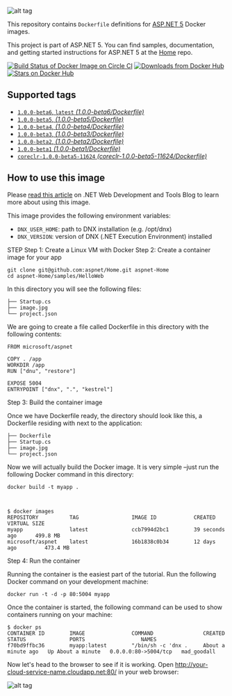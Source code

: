 ![alt tag](https://avatars3.githubusercontent.com/u/6476660?v=3&s=200)

<p>This repository contains <code>Dockerfile</code> definitions for <a href="https://github.com/aspnet/home">ASP.NET 5</a> Docker images.</p>

<p>This project is part of ASP.NET 5. You can find samples, documentation, and getting started instructions for ASP.NET 5 at the <a href="https://github.com/aspnet/home">Home</a> repo.</p>

<p><a href="https://circleci.com/gh/aspnet/aspnet-docker/tree/master"><img src="https://camo.githubusercontent.com/a745eb0dad444c113872205fb25b9b2e27986083/68747470733a2f2f696d672e736869656c64732e696f2f636972636c6563692f70726f6a6563742f6173706e65742f6173706e65742d646f636b65722e737667" alt="Build Status of Docker Image on Circle CI" data-canonical-src="https://img.shields.io/circleci/project/aspnet/aspnet-docker.svg" style="max-width:100%;"></a>
<a href="https://registry.hub.docker.com/u/microsoft/aspnet"><img src="https://camo.githubusercontent.com/72c2977c09b5e5fc59ecaed5cc0025bcbaa41ed1/68747470733a2f2f696d672e736869656c64732e696f2f646f636b65722f70756c6c732f6d6963726f736f66742f6173706e65742e737667" alt="Downloads from Docker Hub" data-canonical-src="https://img.shields.io/docker/pulls/microsoft/aspnet.svg" style="max-width:100%;"></a>
<a href="https://registry.hub.docker.com/u/microsoft/aspnet"><img src="https://camo.githubusercontent.com/38cb38d3b94075f6625d54e579d3145a15ca7b1b/68747470733a2f2f696d672e736869656c64732e696f2f646f636b65722f73746172732f6d6963726f736f66742f6173706e65742e737667" alt="Stars on Docker Hub" data-canonical-src="https://img.shields.io/docker/stars/microsoft/aspnet.svg" style="max-width:100%;"></a></p>

<h2><a id="user-content-supported-tags" class="anchor" href="#supported-tags" aria-hidden="true"><span class="octicon octicon-link"></span></a>Supported tags</h2>

<ul>
<li><a href="https://github.com/aspnet/aspnet-docker/blob/master/1.0.0-beta6/Dockerfile"><code>1.0.0-beta6</code>, <code>latest</code>  <em>(1.0.0-beta6/Dockerfile)</em></a></li>
<li><a href="https://github.com/aspnet/aspnet-docker/blob/master/1.0.0-beta5/Dockerfile"><code>1.0.0-beta5</code>,  <em>(1.0.0-beta5/Dockerfile)</em></a></li>
<li><a href="https://github.com/aspnet/aspnet-docker/blob/master/1.0.0-beta4/Dockerfile"><code>1.0.0-beta4</code>,  <em>(1.0.0-beta4/Dockerfile)</em></a></li>
<li><a href="https://github.com/aspnet/aspnet-docker/blob/master/1.0.0-beta3/Dockerfile"><code>1.0.0-beta3</code>,  <em>(1.0.0-beta3/Dockerfile)</em></a></li>
<li><a href="https://github.com/aspnet/aspnet-docker/blob/master/1.0.0-beta2/Dockerfile"><code>1.0.0-beta2</code>,  <em>(1.0.0-beta2/Dockerfile)</em></a></li>
<li><a href="https://github.com/aspnet/aspnet-docker/blob/master/1.0.0-beta1/Dockerfile"><code>1.0.0-beta1</code> <em>(1.0.0-beta1/Dockerfile)</em></a></li>
<li><a href="https://github.com/aspnet/aspnet-docker/blob/master/coreclr-1.0.0-beta5-11624/Dockerfile"><code>coreclr-1.0.0-beta5-11624</code> <em>(coreclr-1.0.0-beta5-11624/Dockerfile)</em></a></li>
</ul>

<h2><a id="user-content-how-to-use-this-image" class="anchor" href="#how-to-use-this-image" aria-hidden="true"><span class="octicon octicon-link"></span></a>How to use this image</h2>

<p>Please <a href="http://blogs.msdn.com/b/webdev/archive/2015/01/14/running-asp-net-5-applications-in-linux-containers-with-docker.aspx">read this article</a> on .NET Web Development and Tools Blog to learn more about using this image.</p>

<p>This image provides the following environment variables:</p>

<ul>
<li><code>DNX_USER_HOME</code>: path to DNX installation (e.g. /opt/dnx)</li>
<li><code>DNX_VERSION</code>: version of DNX (.NET Execution Environment) installed</li>
</ul>

STEP
Step 1: Create a Linux VM with Docker
Step 2: Create a container image for your app


    git clone git@github.com:aspnet/Home.git aspnet-Home
    cd aspnet-Home/samples/HelloWeb

In this directory you will see the following files:

    ├── Startup.cs
    ├── image.jpg
    └── project.json
We are going to create a file called Dockerfile in this directory with the following contents:

    FROM microsoft/aspnet

    COPY . /app
    WORKDIR /app
    RUN ["dnu", "restore"]

    EXPOSE 5004
    ENTRYPOINT ["dnx", ".", "kestrel"]

Step 3: Build the container image

Once we have Dockerfile ready, the directory should look like this, a Dockerfile residing with next to the application:

    ├── Dockerfile
    ├── Startup.cs
    ├── image.jpg
    └── project.json

Now we will actually build the Docker image. It is very simple –just run the following Docker command in this directory:

    docker build -t myapp .



    $ docker images
    REPOSITORY          TAG                 IMAGE ID            CREATED             VIRTUAL SIZE
    myapp               latest              ccb7994d2bc1        39 seconds ago      499.8 MB
    microsoft/aspnet    latest              16b1838c0b34        12 days ago         473.4 MB

Step 4: Run the container

Running the container is the easiest part of the tutorial. Run the following Docker command on your development machine:

    docker run -t -d -p 80:5004 myapp

Once the container is started, the following command can be used to show containers running on your machine:

    $ docker ps
    CONTAINER ID        IMAGE               COMMAND                CREATED              STATUS              PORTS                  NAMES
    f70bd9ffbc36        myapp:latest        "/bin/sh -c 'dnx .     About a minute ago   Up About a minute   0.0.0.0:80->5004/tcp   mad_goodall

Now let's head to the browser to see if it is working. Open http://your-cloud-service-name.cloudapp.net:80/ in your web browser:

![alt tag](http://blogs.msdn.com/resized-image.ashx/__size/550x0/__key/communityserver-blogs-components-weblogfiles/00-00-00-63-56/1401.Image-2015_2D00_01_2D00_10-at-11.26.50-AM.png
)